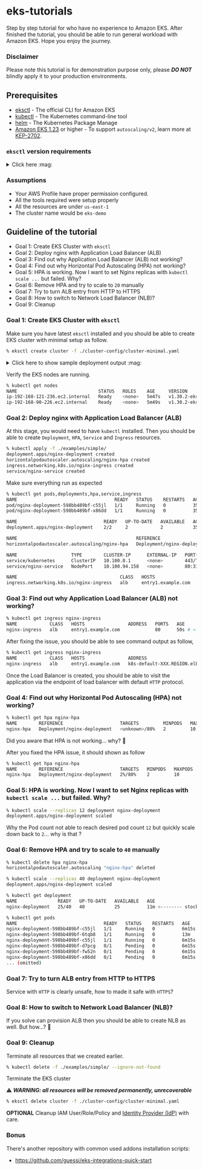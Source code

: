 # eks-tutorials

Step by step tutorial for who have no experience to Amazon EKS. After finished the tutorial, you should be able to run general workload with Amazon EKS. Hope you enjoy the journey.

### Disclaimer

Please note this tutorial is for demonstration purpose only, please **_DO NOT_** blindly apply it to your production environments.

## Prerequisites

- [eksctl](https://eksctl.io/) - The official CLI for Amazon EKS
- [kubectl](https://kubernetes.io/docs/tasks/tools/) - The Kubernetes command-line tool
- [helm](https://helm.sh/) - The Kubernetes Package Manage
- [Amazon EKS 1.23](https://docs.aws.amazon.com/eks/latest/userguide/kubernetes-versions-extended.html#kubernetes-1.23) or higher - To support `autoscaling/v2`, learn more at [KEP-2702](https://github.com/kubernetes/enhancements/tree/master/keps/sig-autoscaling/2702-graduate-hpa-api-to-GA).

### `eksctl` version requirements

<details>
<summary>Click here :mag:</summary>

- To get support for Amazon EKS 1.31
    - support have been added after [eksctl-0.191.0](https://github.com/eksctl-io/eksctl/releases/tag/v0.191.0) released.

- To get support for Amazon EKS 1.30
    - support have been added after [eksctl-0.179.0](https://github.com/eksctl-io/eksctl/releases/tag/v0.179.0) released.

- To get support for Amazon EKS 1.29
    - support have been added after [eksctl-0.169.0](https://github.com/eksctl-io/eksctl/releases/tag/v0.169.0) released.

- To get support for Amazon EKS 1.28
    - support have been added after [eksctl-0.160.0](https://github.com/eksctl-io/eksctl/releases/tag/v0.160.0) released.

- To get support for Amazon EKS 1.27
    - support have been added after [eksctl-0.143.0](https://github.com/eksctl-io/eksctl/releases/tag/v0.143.0) released.

- To get support for Amazon EKS 1.26
    - support have been added after [eksctl-0.138.0](https://github.com/eksctl-io/eksctl/releases/tag/v0.138.0) released.

- To get support for Amazon EKS 1.25
    - support have been added after [eksctl-0.132.0](https://github.com/eksctl-io/eksctl/releases/tag/v0.132.0) released.

- To get support for Amazon EKS 1.24
    - support have been added after [eksctl-0.120.0](https://github.com/eksctl-io/eksctl/releases/tag/v0.120.0) released.

- To get support for Amazon EKS 1.23
    - support have been added after [eksctl-0.109.0](https://github.com/eksctl-io/eksctl/releases/tag/v0.109.0) released.

- To get support for Amazon EKS 1.22
    - support have been added after [eksctl-0.92.0](https://github.com/eksctl-io/eksctl/releases/tag/v0.92.0) released.
    - support have been removed after [eksctl-0.151.0](https://github.com/eksctl-io/eksctl/releases/tag/v0.151.0) released.

</details>

### Assumptions

- Your AWS Profile have proper permission configured.
- All the tools required were setup properly
- All the resources are under `us-east-1`
- The cluster name would be `eks-demo`

## Guideline of the tutorial

- Goal 1: Create EKS Cluster with `eksctl`
- Goal 2: Deploy nginx with Application Load Balancer (ALB)
- Goal 3: Find out why Application Load Balancer (ALB) not working?
- Goal 4: Find out why Horizontal Pod Autoscaling (HPA) not working?
- Goal 5: HPA is working. Now I want to set Nginx replicas with `kubectl scale ...` but failed. Why?
- Goal 6: Remove HPA and try to scale to `20` manually
- Goal 7: Try to turn ALB entry from HTTP to HTTPS
- Goal 8: How to switch to Network Load Balancer (NLB)?
- Goal 9: Cleanup


### Goal 1: Create EKS Cluster with `eksctl`

Make sure you have latest `eksctl` installed and you should be able to create EKS cluster with minimal setup as follow.

```sh
% eksctl create cluster -f ./cluster-config/cluster-minimal.yaml
```

<details>
<summary>Click here to show sample deployment output :mag:</summary>

```
2024-XX-XX XX:XX:XX [ℹ]  eksctl version 0.191.0
2024-XX-XX XX:XX:XX [ℹ]  using region us-east-1
2024-XX-XX XX:XX:XX [ℹ]  subnets for us-east-1a - public:192.168.0.0/19 private:192.168.64.0/19
2024-XX-XX XX:XX:XX [ℹ]  subnets for us-east-1b - public:192.168.32.0/19 private:192.168.96.0/19
2024-XX-XX XX:XX:XX [ℹ]  nodegroup "mng-1" will use "" [AmazonLinux2023/1.31]
2024-XX-XX XX:XX:XX [ℹ]  using Kubernetes version 1.31
2024-XX-XX XX:XX:XX [ℹ]  creating EKS cluster "eks-demo" in "us-east-1" region with Fargate profile and managed nodes
2024-XX-XX XX:XX:XX [ℹ]  1 nodegroup (mng-1) was included (based on the include/exclude rules)
2024-XX-XX XX:XX:XX [ℹ]  will create a CloudFormation stack for cluster itself and 0 nodegroup stack(s)
2024-XX-XX XX:XX:XX [ℹ]  will create a CloudFormation stack for cluster itself and 1 managed nodegroup stack(s)
2024-XX-XX XX:XX:XX [ℹ]  if you encounter any issues, check CloudFormation console or try 'eksctl utils describe-stacks --region=us-east-1 --cluster=eks-demo'
2024-XX-XX XX:XX:XX [ℹ]  Kubernetes API endpoint access will use provided values {publicAccess=true, privateAccess=true} for cluster "eks-demo" in "us-east-1"
2024-XX-XX XX:XX:XX [ℹ]  configuring CloudWatch logging for cluster "eks-demo" in "us-east-1" (enabled types: api, audit, authenticator, controllerManager, scheduler & no types disabled)
2024-XX-XX XX:XX:XX [ℹ]
2 sequential tasks: { create cluster control plane "eks-demo",
    2 sequential sub-tasks: {
        4 sequential sub-tasks: {
            1 task: { create addons },
            wait for control plane to become ready,
            update CloudWatch log retention,
            create fargate profiles,
        },
        create managed nodegroup "mng-1",
    }
}
2024-XX-XX XX:XX:XX [ℹ]  building cluster stack "eksctl-eks-demo-cluster"
2024-XX-XX XX:XX:XX [ℹ]  deploying stack "eksctl-eks-demo-cluster"
2024-XX-XX XX:XX:XX [ℹ]  waiting for CloudFormation stack "eksctl-eks-demo-cluster"
2024-XX-XX XX:XX:XX [ℹ]  creating addon
2024-XX-XX XX:XX:XX [ℹ]  successfully created addon
2024-XX-XX XX:XX:XX [ℹ]  creating addon
2024-XX-XX XX:XX:XX [ℹ]  successfully created addon
2024-XX-XX XX:XX:XX [ℹ]  "addonsConfig.autoApplyPodIdentityAssociations" is set to true; will lookup recommended pod identity configuration for "vpc-cni" addon
2024-XX-XX XX:XX:XX [ℹ]  deploying stack "eksctl-eks-demo-addon-vpc-cni-podidentityrole-aws-node"
2024-XX-XX XX:XX:XX [ℹ]  waiting for CloudFormation stack "eksctl-eks-demo-addon-vpc-cni-podidentityrole-aws-node"
2024-XX-XX XX:XX:XX [ℹ]  creating addon
2024-XX-XX XX:XX:XX [ℹ]  successfully created addon
2024-XX-XX XX:XX:XX [ℹ]  creating addon
2024-XX-XX XX:XX:XX [ℹ]  successfully created addon
2024-XX-XX XX:XX:XX [ℹ]  set log retention to 90 days for CloudWatch logging
2024-XX-XX XX:XX:XX [ℹ]  creating Fargate profile "karpenter" on EKS cluster "eks-demo"
2024-XX-XX XX:XX:XX [ℹ]  created Fargate profile "karpenter" on EKS cluster "eks-demo"
2024-XX-XX XX:XX:XX [ℹ]  building managed nodegroup stack "eksctl-eks-demo-nodegroup-mng-1"
2024-XX-XX XX:XX:XX [ℹ]  deploying stack "eksctl-eks-demo-nodegroup-mng-1"
2024-XX-XX XX:XX:XX [ℹ]  waiting for CloudFormation stack "eksctl-eks-demo-nodegroup-mng-1"
2024-XX-XX XX:XX:XX [ℹ]  waiting for the control plane to become ready
2024-XX-XX XX:XX:XX [✔]  saved kubeconfig as "/Users/demoUser/.kube/config"
2024-XX-XX XX:XX:XX [ℹ]  no tasks
2024-XX-XX XX:XX:XX [✔]  all EKS cluster resources for "eks-demo" have been created
2024-XX-XX XX:XX:XX [✔]  created 0 nodegroup(s) in cluster "eks-demo"
2024-XX-XX XX:XX:XX [ℹ]  nodegroup "mng-1" has 2 node(s)
2024-XX-XX XX:XX:XX [ℹ]  node "ip-192-168-121-236.ec2.internal" is ready
2024-XX-XX XX:XX:XX [ℹ]  node "ip-192-168-90-226.ec2.internal" is ready
2024-XX-XX XX:XX:XX [ℹ]  waiting for at least 2 node(s) to become ready in "mng-1"
2024-XX-XX XX:XX:XX [ℹ]  nodegroup "mng-1" has 2 node(s)
2024-XX-XX XX:XX:XX [ℹ]  node "ip-192-168-121-236.ec2.internal" is ready
2024-XX-XX XX:XX:XX [ℹ]  node "ip-192-168-90-226.ec2.internal" is ready
2024-XX-XX XX:XX:XX [✔]  created 1 managed nodegroup(s) in cluster "eks-demo"
2024-XX-XX XX:XX:XX [ℹ]  kubectl command should work with "/Users/demoUser/.kube/config", try 'kubectl get nodes'
2024-XX-XX XX:XX:XX [✔]  EKS cluster "eks-demo" in "us-east-1" region is ready
```
</details>

Verify the EKS nodes are running.

```sh
% kubectl get nodes
NAME                              STATUS   ROLES    AGE     VERSION
ip-192-168-121-236.ec2.internal   Ready    <none>   5m47s   v1.30.2-eks-1552ad0
ip-192-168-90-226.ec2.internal    Ready    <none>   5m49s   v1.30.2-eks-1552ad0
```

### Goal 2: Deploy nginx with Application Load Balancer (ALB)

At this stage, you would need to have `kubectl` installed. Then you should be able to create `Deployment`, `HPA`, `Service` and `Ingress` resources.

```sh
% kubectl apply -f ./examples/simple/
deployment.apps/nginx-deployment created
horizontalpodautoscaler.autoscaling/nginx-hpa created
ingress.networking.k8s.io/nginx-ingress created
service/nginx-service created
```

Make sure everything run as expected

```sh
% kubectl get pods,deployments,hpa,service,ingress
NAME                                    READY   STATUS    RESTARTS   AGE
pod/nginx-deployment-598bb489bf-c55jl   1/1     Running   0          35s
pod/nginx-deployment-598bb489bf-x86dd   1/1     Running   0          35s

NAME                                READY   UP-TO-DATE   AVAILABLE   AGE
deployment.apps/nginx-deployment    2/2     2            2           35s

NAME                                            REFERENCE                     TARGETS         MINPODS   MAXPODS   REPLICAS   AGE
horizontalpodautoscaler.autoscaling/nginx-hpa   Deployment/nginx-deployment   <unknown>/80%   2         10        2          34s

NAME                    TYPE        CLUSTER-IP      EXTERNAL-IP   PORT(S)        AGE
service/kubernetes      ClusterIP   10.100.0.1      <none>        443/TCP        16m
service/nginx-service   NodePort    10.100.94.158   <none>        80:31251/TCP   34s

NAME                                      CLASS   HOSTS                ADDRESS   PORTS   AGE
ingress.networking.k8s.io/nginx-ingress   alb     entry1.example.com             80      35s
```

### Goal 3: Find out why Application Load Balancer (ALB) not working?

```sh
% kubectl get ingress nginx-ingress
NAME            CLASS   HOSTS                ADDRESS   PORTS   AGE
nginx-ingress   alb     entry1.example.com             80      50s # <-------- no address shown, why?
```

After fixing the issue, you should be able to see command output as follow,

```sh
% kubectl get ingress nginx-ingress
NAME            CLASS   HOSTS                ADDRESS                                    PORTS   AGE
nginx-ingress   alb     entry1.example.com   k8s-default-XXX.REGION.elb.amazonaws.com   80      60s
```

Once the Load Balancer is created, you should be able to visit the application via the endpoint of load balancer with default `HTTP` protocol.

### Goal 4: Find out why Horizontal Pod Autoscaling (HPA) not working?

```sh
% kubectl get hpa nginx-hpa
NAME        REFERENCE                     TARGETS         MINPODS   MAXPODS   REPLICAS   AGE
nginx-hpa   Deployment/nginx-deployment   <unknown>/80%   2         10        2          68s
```

Did you aware that HPA is not working... why? :thinking:

After you fixed the HPA issue, it should shown as follow

```sh
% kubectl get hpa nginx-hpa
NAME        REFERENCE                     TARGETS   MINPODS   MAXPODS   REPLICAS   AGE
nginx-hpa   Deployment/nginx-deployment   2%/80%    2         10        2          2m7s
```

### Goal 5: HPA is working. Now I want to set Nginx replicas with `kubectl scale ...` but failed. Why?

```sh
% kubectl scale --replicas 12 deployment nginx-deployment
deployment.apps/nginx-deployment scaled
```

Why the Pod count not able to reach desired pod count `12` but quickly scale down back to `2`... why is that ?

### Goal 6: Remove HPA and try to scale to `40` manually

```sh
% kubectl delete hpa nginx-hpa
horizontalpodautoscaler.autoscaling "nginx-hpa" deleted
```

```sh
% kubectl scale --replicas 40 deployment nginx-deployment
deployment.apps/nginx-deployment scaled
```

```sh
% kubectl get deployment
NAME               READY   UP-TO-DATE   AVAILABLE   AGE
nginx-deployment   25/40   40           25          11m <-------- stock at "25/40" ...why?
```

```sh
% kubectl get pods
NAME                                READY   STATUS    RESTARTS   AGE
nginx-deployment-598bb489bf-c55jl   1/1     Running   0          6m15s
nginx-deployment-598bb489bf-6tqb8   1/1     Running   0          13m
nginx-deployment-598bb489bf-c55jl   1/1     Running   0          6m15s
nginx-deployment-598bb489bf-d7pcg   0/1     Pending   0          6m15s # <-------- Pending
nginx-deployment-598bb489bf-fw52n   0/1     Pending   0          6m15s # <-------- Pending
nginx-deployment-598bb489bf-x86dd   0/1     Pending   0          6m15s # <-------- Pending
... (omitted)
```

### Goal 7: Try to turn ALB entry from HTTP to HTTPS

Service with `HTTP` is clearly unsafe, how to made it safe with `HTTPS`?

### Goal 8: How to switch to Network Load Balancer (NLB)?

If you solve can provision ALB then you should be able to create NLB as well. But how...? :thinking:

### Goal 9: Cleanup

Terminate all resources that we created earlier.

```sh
% kubectl delete -f ./examples/simple/ --ignore-not-found
```

Terminate the EKS cluster

:warning: **_WARNING: all resources will be removed permanently, unrecoverable_**

```sh
% eksctl delete cluster -f ./cluster-config/cluster-minimal.yaml
```

**OPTIONAL** Cleanup IAM User/Role/Policy and [Identity Provider (IdP)](https://console.aws.amazon.com/iamv2/home?#/identity_providers) with care.

### Bonus

There's another repository with common used addons installation scripts:

- https://github.com/guessi/eks-integrations-quick-start

